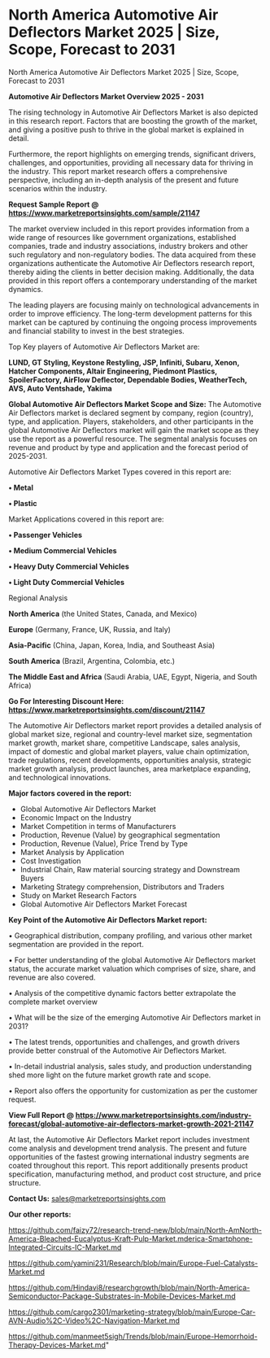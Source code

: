 # North America Automotive Air Deflectors Market 2025 | Size, Scope, Forecast to 2031
North America Automotive Air Deflectors Market 2025 | Size, Scope, Forecast to 2031

<Strong> Automotive Air Deflectors Market Overview 2025 - 2031</strong>

The rising technology in Automotive Air Deflectors Market is also depicted in this research report. Factors that are boosting the growth of the market, and giving a positive push to thrive in the global market is explained in detail.

Furthermore, the report highlights on emerging trends, significant drivers, challenges, and opportunities, providing all necessary data for thriving in the industry. This report market research offers a comprehensive perspective, including an in-depth analysis of the present and future scenarios within the industry.

<strong>Request Sample Report @ <a href=https://www.marketreportsinsights.com/sample/21147>https://www.marketreportsinsights.com/sample/21147</a></strong>

The market overview included in this report provides information from a wide range of resources like government organizations, established companies, trade and industry associations, industry brokers and other such regulatory and non-regulatory bodies. The data acquired from these organizations authenticate the Automotive Air Deflectors research report, thereby aiding the clients in better decision making. Additionally, the data provided in this report offers a contemporary understanding of the market dynamics.

The leading players are focusing mainly on technological advancements in order to improve efficiency. The long-term development patterns for this market can be captured by continuing the ongoing process improvements and financial stability to invest in the best strategies.

Top Key players of Automotive Air Deflectors Market are:

<strong>LUND, GT Styling, Keystone Restyling, JSP, Infiniti, Subaru, Xenon, Hatcher Components, Altair Engineering, Piedmont Plastics, SpoilerFactory, AirFlow Deflector, Dependable Bodies, WeatherTech, AVS, Auto Ventshade, Yakima</strong>

<strong><b>Global Automotive Air Deflectors Market Scope and Size:</b></strong>
The Automotive Air Deflectors market is declared segment by company, region (country), type, and application. Players, stakeholders, and other participants in the global Automotive Air Deflectors market will gain the market scope as they use the report as a powerful resource. The segmental analysis focuses on revenue and product by type and application and the forecast period of 2025-2031.

Automotive Air Deflectors Market Types covered in this report are:

<strong>• Metal

• Plastic</strong>

Market Applications covered in this report are:

<strong>• Passenger Vehicles

• Medium Commercial Vehicles

• Heavy Duty Commercial Vehicles

• Light Duty Commercial Vehicles</strong> 

Regional Analysis

<strong>North America</strong> (the United States, Canada, and Mexico)

<strong>Europe</strong> (Germany, France, UK, Russia, and Italy)

<strong>Asia-Pacific</strong> (China, Japan, Korea, India, and Southeast Asia)

<strong>South America</strong> (Brazil, Argentina, Colombia, etc.)

<strong>The Middle East and Africa</strong> (Saudi Arabia, UAE, Egypt, Nigeria, and South Africa)

<strong>Go For Interesting Discount Here: <a href=https://www.marketreportsinsights.com/discount/21147>https://www.marketreportsinsights.com/discount/21147</a></strong>

The Automotive Air Deflectors market report provides a detailed analysis of global market size, regional and country-level market size, segmentation market growth, market share, competitive Landscape, sales analysis, impact of domestic and global market players, value chain optimization, trade regulations, recent developments, opportunities analysis, strategic market growth analysis, product launches, area marketplace expanding, and technological innovations.

<strong><b>Major factors covered in the report:</b></strong>
<ul>
  <li>Global Automotive Air Deflectors Market </li>
  <li>Economic Impact on the Industry</li>
  <li>Market Competition in terms of Manufacturers</li>
  <li>Production, Revenue (Value) by geographical segmentation</li>
  <li>Production, Revenue (Value), Price Trend by Type</li>
  <li>Market Analysis by Application</li>
  <li>Cost Investigation</li>
  <li>Industrial Chain, Raw material sourcing strategy and Downstream Buyers</li>
  <li>Marketing Strategy comprehension, Distributors and Traders</li>
  <li>Study on Market Research Factors</li>
  <li>Global Automotive Air Deflectors Market Forecast</li>
</ul>

<strong><b>Key Point of the Automotive Air Deflectors Market report:</b></strong>

• Geographical distribution, company profiling, and various other market segmentation are provided in the report.

• For better understanding of the global Automotive Air Deflectors market status, the accurate market valuation which comprises of size, share, and revenue are also covered.

• Analysis of the competitive dynamic factors better extrapolate the complete market overview

• What will be the size of the emerging Automotive Air Deflectors market in 2031?

• The latest trends, opportunities and challenges, and growth drivers provide better construal of the Automotive Air Deflectors Market.

• In-detail industrial analysis, sales study, and production understanding shed more light on the future market growth rate and scope.

• Report also offers the opportunity for customization as per the customer request.

<strong><b>View Full Report @ <a href=https://www.marketreportsinsights.com/industry-forecast/global-automotive-air-deflectors-market-growth-2021-21147>https://www.marketreportsinsights.com/industry-forecast/global-automotive-air-deflectors-market-growth-2021-21147</a></b></strong>


At last, the Automotive Air Deflectors Market report includes investment come analysis and development trend analysis. The present and future opportunities of the fastest growing international industry segments are coated throughout this report. This report additionally presents product specification, manufacturing method, and product cost structure, and price structure.

<strong>Contact Us:</strong>
sales@marketreportsinsights.com

<strong>Our other reports:</strong>

<a href=https://github.com/faizy72/research-trend-new/blob/main/North-AmNorth-America-Bleached-Eucalyptus-Kraft-Pulp-Market.mderica-Smartphone-Integrated-Circuits-IC-Market.md>https://github.com/faizy72/research-trend-new/blob/main/North-AmNorth-America-Bleached-Eucalyptus-Kraft-Pulp-Market.mderica-Smartphone-Integrated-Circuits-IC-Market.md</a>

<a href=https://github.com/yamini231/Research/blob/main/Europe-Fuel-Catalysts-Market.md>https://github.com/yamini231/Research/blob/main/Europe-Fuel-Catalysts-Market.md</a>

<a href=https://github.com/Hindavi8/researchgrowth/blob/main/North-America-Semiconductor-Package-Substrates-in-Mobile-Devices-Market.md>https://github.com/Hindavi8/researchgrowth/blob/main/North-America-Semiconductor-Package-Substrates-in-Mobile-Devices-Market.md</a>

<a href=https://github.com/cargo2301/marketing-strategy/blob/main/Europe-Car-AVN-Audio%2C-Video%2C-Navigation-Market.md>https://github.com/cargo2301/marketing-strategy/blob/main/Europe-Car-AVN-Audio%2C-Video%2C-Navigation-Market.md</a>

<a href=https://github.com/manmeet5sigh/Trends/blob/main/Europe-Hemorrhoid-Therapy-Devices-Market.md>https://github.com/manmeet5sigh/Trends/blob/main/Europe-Hemorrhoid-Therapy-Devices-Market.md</a>"

